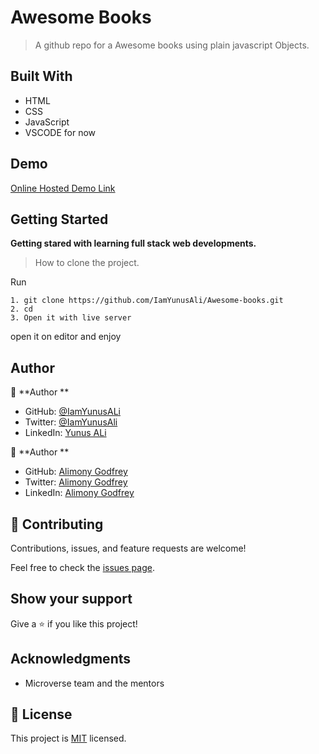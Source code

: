 # Awesome Books

> A github repo for a Awesome books using plain javascript Objects.

## Built With

- HTML
- CSS
- JavaScript
- VSCODE for now

## Demo

[Online Hosted Demo Link](https://iamyunusali.github.io/Awesome-books/)

## Getting Started

**Getting stared with learning full stack web developments.**

> How to clone the project.

Run

```
1. git clone https://github.com/IamYunusAli/Awesome-books.git
2. cd
3. Open it with live server
```

open it on editor and enjoy

## Author

👤 **Author **

- GitHub: [@IamYunusALi](https://github.com/iamyunusali)
- Twitter: [@IamYunusAli](https://twitter.com/iamyunusali)
- LinkedIn: [Yunus ALi](https://linkedin.com/in/iamyunusali)

👤 **Author **

- GitHub: [Alimony Godfrey](https://github.com/Godfrey-Alimony)
- Twitter: [Alimony Godfrey]()
- LinkedIn: [Alimony Godfrey](https://www.linkedin.com/in/alimony-godfrey-8aba3136)

## 🤝 Contributing

Contributions, issues, and feature requests are welcome!

Feel free to check the [issues page](../../issues/).

## Show your support

Give a ⭐️ if you like this project!

## Acknowledgments

- Microverse team and the mentors

## 📝 License

This project is [MIT](./MIT.md) licensed.
